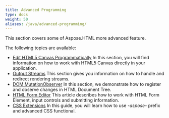 ```yaml
---
title: Advanced Programming
type: docs
weight: 50
aliases: /java/advanced-programming/
---
```


This section covers some of Aspose.HTML more advanced feature.

The following topics are available:

- [Edit HTML5 Canvas Programmatically](/html/java/edit-html5-canvas-programmatically/)
  In this section, you will find information on how to work with HTML5 Canvas directly in your application.
- [Output Streams](/html/java/output-streams/)
  This section gives you information on how to handle and redirect rendering streams.
- [DOM MutationObserver](/html/java/dom-mutationobserver/)
  In this section, we demonstrate how to register and observe changes in HTML Document Tree.
- [HTML Form Editor](/html/java/html-form-editor/)
  This article describes how to work with HTML Form Element, input controls and submitting information.
- [CSS Extensions](/html/java/css-extensions/)
  In this guide, you will learn how to use *-aspose-* prefix and advanced CSS functional.
